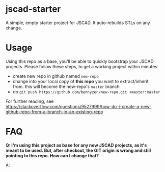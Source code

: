 # jscad-starter
A simple, empty starter project for JSCAD. It auto-rebuilds STLs on any change.

# Usage
Using this repo as a base, you'll be able to quickly bootstrap your JSCAD projects. Please follow these steps, to get a working project within minutes:
- create new repo in github named `new-repo`
- change into your local copy of **this repo** you want to extract/inherit from. this will become the new-repo's `master` branch 
- do `git push https://github.com/bennyzen/new-repo.git +master:master`

For further reading, see https://stackoverflow.com/questions/9527999/how-do-i-create-a-new-github-repo-from-a-branch-in-an-existing-repo

# FAQ

**Q: I'm using this project as base for any new JSCAD projects, as it's meant to be used. But, after checkout, the GIT origin is wrong and still pointing to this repo. How can I change that?**

A: 
